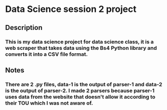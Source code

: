 # **Data Science session 2 project** <br/>
## **Description** <br/>
### This is my data science project for data science class, it is a web scraper that takes data using the Bs4 Python library and converts it into a CSV file format. <br/>
## **Notes** <br/>
### There are 2 .py files, data-1 is the output of parser-1 and data-2 is the output of parser-2. I made 2 parsers because parser-1 uses data from the website that doesn't allow it according to their TOU which I was not aware of.
